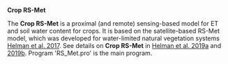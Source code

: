 **Crop RS-Met**

The **Crop RS-Met** is a proximal (and remote) sensing-based model for ET and soil water content for crops. It is based on the satellite-based RS-Met model, which was developed for water-limited natural vegetation systems [Helman et al. 2017](https://www.biogeosciences.net/14/3909/2017/). See details on **Crop RS-Met** in [Helman et al. 2019a](https://www.sciencedirect.com/science/article/pii/S0378377418307352) and [2019b](https://www.sciencedirect.com/science/article/pii/S0378429018309341?dgcid=author).
Program 'RS_Met.pro' is the main program.
